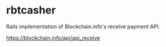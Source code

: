 # rbtcasher

Rails implementation of Blockchain.info's receive payment API. 

https://blockchain.info/api/api_receive 
